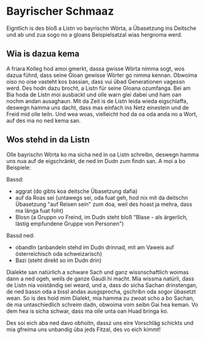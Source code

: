 # Bayrischer Schmaaz

Eigntlich is des bloß a Listn vo bayrischn Wörta, a Übasetzung ins Deitsche und ab und zua sogo no a gloans Beispielsatzal wias hergnoma werd.

## Wia is dazua kema

A friara Kolleg hod amoi gmerkt, dassa gwisse Wörta nimma sogt, wos dazua führd, dass seine Gloan gewisse Wörter go nimma kennan. Obwoima oiso no oise vasteht kos bassian, dass vui übad Generationen vagessn werd. Des hodn dazu brocht, a Listn für seine Gloana ozumfanga. Bei am Bia hoda de Listn moi ausbackt und olle warn glei dabei und ham oan nochm andan ausaghaun. Mit da Zeit is de Listn leida wieda eigschlaffa, deswegn hamma uns dacht, dass mas einfach ins Netz einestein und de Freid mid olle teiln. Und wea woas, vielleicht hod da oa oda anda no a Wort, auf des ma no ned kema san.

## Wos stehd in da Listn

Olle bayrischn Wörta ko ma sicha ned in oa Listn schreibn, deswegn hamma uns nua auf de eigschränkt, de ned im Dudn zum findn san. A moi a bo Beispiele:

Bassd:
- aggrat (do gibts koa deitsche Übasetzung dafia)
- auf da Roas sei (untawegs sei, oda fuat geh, hod nix mit da deitschn Übasetzung "auf Reisen sein" zum doa, weil des hoast ja mehra, dass ma länga fuat foht)
- Blosn (a Gruppn vo Freind, im Dudn steht bloß "Blase - als ärgerlich, lästig empfundene Gruppe von Personen")

Bassd ned:
- obandln (anbandeln stehd im Dudn drinnad, mit am Vaweis auf österreichisch oda schweizarisch)
- Bazi (steht direkt so im Dudn drin)

Dialekte san natürlich a schware Sach und ganz wissnschaftlich woimas dann a ned ogeh, weils de ganze Gaudi hi macht. Mia wissma natürli, dass de Listn nia voiständig sei weard, und a, dass do sicha Sachan drinstengan, de ned bassn oda a bissl andas ausgsprocha, gschribn oda sogor übasetzt wean. So is des hoid mim Dialekt, mia hamma zu zwoat scho a bo Sachan, de ma untaschiedlich schreim dadn, obwoima vom seibn Gai hea keman. Vo dem hea is sicha schwar, dass ma olle unta oan Huad bringa ko. 

Des soi eich aba ned davo obhoitn, dassz uns eire Vorschläg schickts und mia gfreima uns unbandig üba jeds Fitzal, des vo eich kimmt!